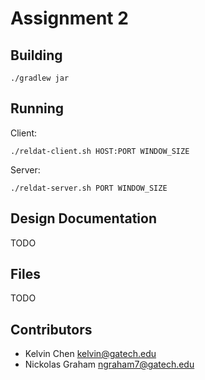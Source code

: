 # Assignment 2

## Building

    ./gradlew jar
    
## Running

Client:

    ./reldat-client.sh HOST:PORT WINDOW_SIZE

Server:

    ./reldat-server.sh PORT WINDOW_SIZE
    
## Design Documentation
TODO
    
## Files
TODO

## Contributors
- Kelvin Chen <kelvin@gatech.edu>
- Nickolas Graham <ngraham7@gatech.edu>
